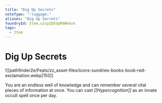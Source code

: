 ```yaml
---
title: "Dig Up Secrets"
noteType: ":luggage:"
aliases: "Dig Up Secrets"
foundryId: Item.u2spZQSVpMdWhkvk
tags:
  - Item
---
```


# Dig Up Secrets
![[pathfinder2e/Feats/zz_asset-files/icons-sundries-books-book-red-exclamation.webp|150]]

You are an endless well of knowledge and can remember several vital pieces of information at once. You can cast _[[Hypercognition]]_ as an innate occult spell once per day.
